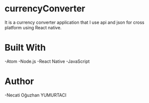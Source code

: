 # currencyConverter

It is a currency converter application that I use api and json for cross platform using React native.

# Built With

 -Atom
 -Node.js
 -React Native
 -JavaScript
 
 # Author
 
 -Necati Oğuzhan YUMURTACI

